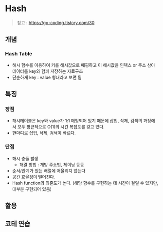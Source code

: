 #  Hash

> 참고 : https://go-coding.tistory.com/30





## 개념

### Hash Table 

- 해시 함수를 이용하여 키를 해시값으로 매핑하고 이 해시값을 인덱스 or 주소 삼아 데이터를 key와 함께 저장하는 자료구조 
- 단순하게 key : value 형태라고 보면 됨



## 특징

### 장점

- 해시테이블은 key와 value가 1:1 매핑되어 있기 때문에 삽입, 삭제, 검색의 과정에서 모두 평균적으로 O(1)의 시간 복잡도를 갖고 있다.
- 한마디로 삽입, 삭제, 검색이 빠르다.

### 단점

- 해시 충돌 발생 
  - 해결 방법 : 개방 주소법, 체이닝 등등
- 순서/관계가 있는 배열에 어울리지 않는다
- 공간 효율성이 떨어진다.
- Hash function의 의존도가 높다. (해당 함수를 구현하는 데 시간이 걸릴 수 있지만, 대부분 구현되어 있음)



## 활용



## 코테 연습

